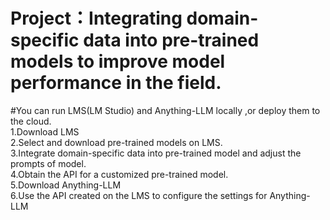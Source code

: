 # Project：Integrating domain-specific data into pre-trained models to improve model performance in the field.

#You can run LMS(LM Studio) and Anything-LLM locally ,or deploy them to the cloud.  
1.Download LMS   
2.Select and download pre-trained models on LMS.  
3.Integrate domain-specific data into pre-trained model and adjust the prompts of model.  
4.Obtain the API for a customized pre-trained model.  
5.Download Anything-LLM  
6.Use the API created on the LMS to configure the settings for Anything-LLM  
